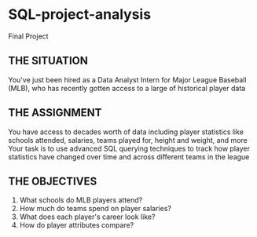 # SQL-project-analysis
Final Project

## THE SITUATION
You've just been hired as a Data Analyst Intern for Major League Baseball (MLB), who has recently gotten access to a large of historical player data

## THE ASSIGNMENT
You have access to decades worth of data including player statistics like schools attended, salaries, teams played for, height and weight, and more
Your task is to use advanced SQL querying techniques to track how player statistics have changed over time and across different teams in the league


## THE OBJECTIVES
1. What schools do MLB players attend?
2. How much do teams spend on player salaries?
3. What does each player's career look like?
4. How do player attributes compare?
